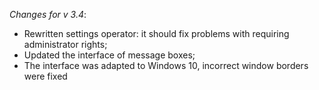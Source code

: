 _Changes for v 3.4_:
- Rewritten settings operator: it should fix problems with requiring administrator rights;
- Updated the interface of message boxes;
- The interface was adapted to Windows 10, incorrect window borders were fixed
